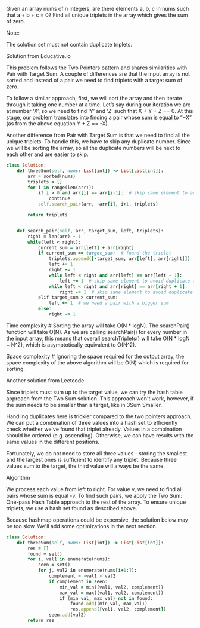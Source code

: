 Given an array nums of n integers, are there elements a, b, c in nums such that a + b + c = 0? Find all unique triplets in the array which gives the sum of zero.

Note:

The solution set must not contain duplicate triplets.

Solution from Educative.io

This problem follows the Two Pointers pattern and shares similarities with Pair with Target Sum. A couple of differences are that the input array is not sorted and instead of a pair we need to find triplets with a target sum of zero.

To follow a similar approach, first, we will sort the array and then iterate through it taking one number at a time. Let’s say during our iteration we are at number ‘X’, so we need to find ‘Y’ and ‘Z’ such that X + Y + Z == 0. At this stage, our problem translates into finding a pair whose sum is equal to “−X” (as from the above equation Y + Z == -X).

Another difference from Pair with Target Sum is that we need to find all the unique triplets. To handle this, we have to skip any duplicate number. Since we will be sorting the array, so all the duplicate numbers will be next to each other and are easier to skip.

```ruby
class Solution:
    def threeSum(self, nums: List[int]) -> List[List[int]]:
        arr = sorted(nums)
        triplets = []
        for i in range(len(arr)):
            if i > 0 and arr[i] == arr[i-1]:  # skip same element to avoid duplicate triplets
                continue
            self.search_pair(arr, -arr[i], i+1, triplets)

        return triplets


    def search_pair(self, arr, target_sum, left, triplets):
        right = len(arr) - 1
        while(left < right):
            current_sum = arr[left] + arr[right]
            if current_sum == target_sum:  # found the triplet
                triplets.append([-target_sum, arr[left], arr[right]])
                left += 1
                right -= 1
                while left < right and arr[left] == arr[left - 1]:
                    left += 1  # skip same element to avoid duplicate triplets
                while left < right and arr[right] == arr[right + 1]:
                    right -= 1  # skip same element to avoid duplicate triplets
            elif target_sum > current_sum:
                left += 1  # we need a pair with a bigger sum
            else:
                right -= 1
```

Time complexity #
Sorting the array will take O(N * logN). The searchPair() function will take O(N). As we are calling searchPair() for every number in the input array, this means that overall searchTriplets() will take O(N * logN + N^2), which is asymptotically equivalent to O(N^2).

Space complexity #
Ignoring the space required for the output array, the space complexity of the above algorithm will be O(N) which is required for sorting.


Another solution from Leetcode

Since triplets must sum up to the target value, we can try the hash table approach from the Two Sum solution. This approach won't work, however, if the sum needs to be smaller than a target, like in 3Sum Smaller.

Handling duplicates here is trickier compared to the two pointers approach. We can put a combination of three values into a hash set to efficiently check whether we've found that triplet already. Values in a combination should be ordered (e.g. ascending). Otherwise, we can have results with the same values in the different positions.

Fortunately, we do not need to store all three values - storing the smallest and the largest ones is sufficient to identify any triplet. Because three values sum to the target, the third value will always be the same.

Algorithm

We process each value from left to right. For value v, we need to find all pairs whose sum is equal -v. To find such pairs, we apply the Two Sum: One-pass Hash Table approach to the rest of the array. To ensure unique triplets, we use a hash set found as described above.

Because hashmap operations could be expensive, the solution below may be too slow. We'll add some optimizations in the next section.

```ruby
class Solution:
    def threeSum(self, nums: List[int]) -> List[List[int]]:
        res = []
        found = set()
        for i, val1 in enumerate(nums):
            seen = set()
            for j, val2 in enumerate(nums[i+1:]):
                complement = -val1 - val2
                if complement in seen:
                    min_val = min((val1, val2, complement))
                    max_val = max((val1, val2, complement))
                    if (min_val, max_val) not in found:
                        found.add((min_val, max_val))
                        res.append([val1, val2, complement])
                seen.add(val2)
        return res
```
